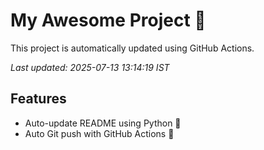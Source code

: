 # My Awesome Project 🚀

This project is automatically updated using GitHub Actions.

_Last updated: 2025-07-13 13:14:19 IST_

## Features
- Auto-update README using Python 🐍
- Auto Git push with GitHub Actions 🤖
